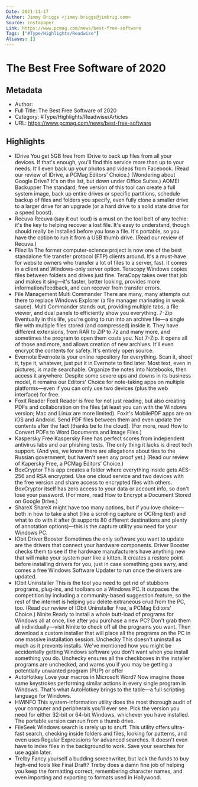 ```yaml
---
Date: 2021-11-17
Author: Jimmy Briggs <jimmy.briggs@jimbrig.com>
Source: instapaper
Link: https://www.pcmag.com/news/best-free-software
Tags: ["#Type/Highlights/Readwise"]
Aliases: []
---
```

# The Best Free Software of 2020

## Metadata
- Author: 
- Full Title: The Best Free Software of 2020
- Category: #Type/Highlights/Readwise/Articles
- URL: https://www.pcmag.com/news/best-free-software

## Highlights
- IDrive
  You get 5GB free from IDrive to back up files from all your devices. If that's enough, you'll find this service more than up to your needs. It'll even back up your photos and videos from Facebook. (Read our review of IDrive, a PCMag Editors' Choice.)
  (Wondering about Google Drive? It's on the list, but down under Office Suites.)
  AOMEI Backupper
  The standard, free version of this tool can create a full system image, back up entire drives or specific partitions, schedule backup of files and folders you specify, even fully clone a smaller drive to a larger drive for an upgrade (or a hard drive to a solid state drive for a speed boost).
- Recuva
  Recuva (say it out loud) is a must on the tool belt of any techie: it's the key to helping recover a lost file. It's easy to understand, though should really be installed before you lose a file. It's portable, so you have the option to run it from a USB thumb drive. (Read our review of Recuva.)
- Filezilla
  The former computer-science project is now one of the best standalone file transfer protocol (FTP) clients around. It's a must-have for website owners who transfer a lot of files to a server, fast. It comes in a client and Windows-only server option.
  Teracopy
  Windows copies files between folders and drives just fine. TeraCopy takes over that job and makes it sing—it's faster, better looking, provides more information/feedback, and can recover from transfer errors.
- File Management
  Multi Commander
  There are many, many attempts out there to replace Windows Explorer (a file manager marinating in weak sauce). Multi Commander stands out, providing multiple tabs, a file viewer, and dual panels to efficiently show you everything.
  7-Zip
  Eventually in this life, you're going to run into an archive file—a single file with multiple files stored (and compressed) inside it. They have different extensions, from RAR to ZIP to 7z and many more, and sometimes the program to open them costs you. Not 7-Zip. It opens all of those and more, and allows creation of new archives. It'll even encrypt the contents for safety. It's entirely open source.
- Evernote
  Evernote is your online repository for everything. Scan it, shoot it, type it, whatever, just put it in Evernote to find later. Most text, even in pictures, is made searchable. Organize the notes into Notebooks, then access it anywhere. Despite some severe ups and downs in its business model, it remains our Editors' Choice for note-taking apps on multiple platforms—even if you can only use two devices (plus the web interface) for free.
- Foxit Reader
  Foxit Reader is free for not just reading, but also creating PDFs and collaboration on the files (at least you can with the Windows version; Mac and Linux are more limited). Foxit's MobilePDF apps are on iOS and Android. Send PDF files between them and even update the contents after the fact (thanks be to the cloud). (For more, read How to Convert PDFs to Word Documents and Image Files.)
- Kaspersky Free
  Kaspersky Free has perfect scores from independent antivirus labs and our phishing tests. The only thing it lacks is direct tech support. (And yes, we know there are allegations about ties to the Russian government, but haven't seen any proof yet.) (Read our review of Kapersky Free, a PCMag Editors’ Choice.)
- BoxCryptor
  This app creates a folder where everything inside gets AES-256 and RSA encrypted. Use one cloud service and two devices with the free version and share access to encrypted files with others. BoxCryptor itself has zero access to your data or account info, so don't lose your password. (For more, read How to Encrypt a Document Stored on Google Drive.)
- ShareX
  ShareX might have too many options, but if you love choice—both in how to take a shot (like a scrolling capture or OCRing text) and what to do with it after (it supports 80 different destinations and plenty of annotation options)—this is the capture utility you need for your Windows PC.
- IObit Driver Booster
  Sometimes the only software you want to update are the drivers that connect your hardware components. Driver Booster checks them to see if the hardware manufacturers have anything new that will make your system purr like a kitten. It creates a restore point before installing drivers for you, just in case something goes awry, and comes a free Windows Software Updater to run once the drivers are updated.
- IObit Uninstaller
  This is the tool you need to get rid of stubborn programs, plug-ins, and toolbars on a Windows PC. It outpaces the competition by including a community-based suggestion feature, so the rest of the internet is helping you delete extraneous crud from the PC, too. (Read our review of IObit Uninstaller Free, a PCMag Editors' Choice.)
  Ninite
  Ready to install a whole butt-load of programs for Windows all at once, like after you purchase a new PC? Don't grab them all individually—visit Ninite to check off all the programs you want. Then download a custom installer that will place all the programs on the PC in one massive installation session.
  Unchecky
  This doesn't uninstall as much as it prevents installs. We've mentioned how you might be accidentally getting Windows software you don't want when you install something you do. Unchecky ensures all the checkboxes in the installer programs are unchecked, and warns you if you may be getting a potentially unwanted program (PUP) or offer
- AutoHotkey
  Love your macros in Microsoft Word? Now imagine those same keystrokes performing similar actions in every single program in Windows. That's what AutoHotkey brings to the table—a full scripting language for Windows.
- HWiNFO
  This system-information utility does the most thorough audit of your computer and peripherals you'll ever see. Pick the version you need for either 32-bit or 64-bit Windows, whichever you have installed. The portable version can run from a thumb drive.
- FileSeek
  Windows search is rarely up to snuff. This utility offers ultra-fast search, checking inside folders and files, looking for patterns, and even uses Regular Expressions for advanced searches. It doesn't even have to index files in the background to work. Save your searches for use again later.
- Trelby
  Fancy yourself a budding screenwriter, but lack the funds to buy high-end tools like Final Draft? Trelby does a damn fine job of helping you keep the formatting correct, remembering character names, and even importing and exporting to formats used in Hollywood.
